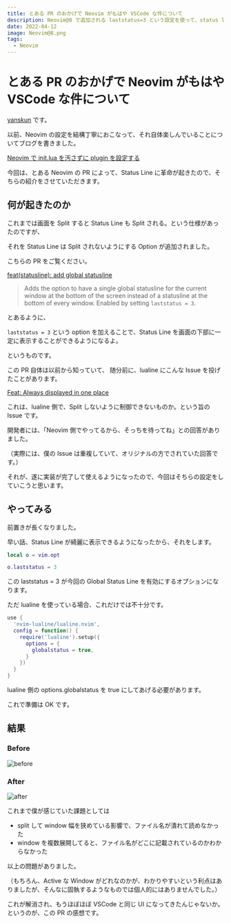 ```yaml
---
title: とある PR のおかげで Neovim がもはや VSCode な件について
description: Neovim@8 で追加される laststatus=3 という設定を使って、status line を Global 表示させました。
date: 2022-04-12
image: Neovim@8.png
tags:
  - Neovim
---
```

# とある PR のおかげで Neovim がもはや VSCode な件について

[yanskun](http://github.com/yanskun) です。

以前、Neovim の設定を結構丁寧におこなって、それ自体楽しんでいることについてブログを書きました。

[Neovim で init.lua を汚さずに plugin を設定する](https://wed.dev/blog/posts/neovim-config)

今回は、とある Neovim の PR によって、Status Line に革命が起きたので、そちらの紹介をさせていただきます。

## 何が起きたのか

これまでは画面を Split すると Status Line も Split される。という仕様があったのですが、

それを Status Line は Split されないようにする Option が追加されました。

こちらの PR をご覧ください。

[feat(statusline): add global statusline](https://github.com/neovim/neovim/pull/17266)

> Adds the option to have a single global statusline for the current window at the bottom of the screen instead of a statusline at the bottom of every window. Enabled by setting `laststatus = 3`.
> 

とあるように、

`laststatus = 3` という option を加えることで、Status Line を画面の下部に一定に表示することができるようになるよ。

というものです。

この PR 自体は以前から知っていて、
随分前に、lualine にこんな Issue を投げたことがあります。

[Feat: Always displayed in one place](https://github.com/nvim-lualine/lualine.nvim/issues/562)

これは、lualine 側で、Split しないように制御できないものか。という旨の Issue です。

開発者には、「Neovim 側でやってるから、そっちを待ってね」との回答がありました。

（実際には、僕の Issue は重複していて、オリジナルの方でされていた回答です。）

それが、遂に実装が完了して使えるようになったので、今回はそちらの設定をしていこうと思います。

## やってみる

前置きが長くなりました。

早い話、Status Line が綺麗に表示できるようになったから、それをします。

```lua
local o = vim.opt

o.laststatus = 3
```

この laststatus = 3 が今回の Global Status Line を有効にするオプションになります。

ただ lualine を使っている場合、これだけでは不十分です。

```lua
use {
  'nvim-lualine/lualine.nvim',
  config = function() {
    require('lualine').setup({
      options = {
        globalstatus = true,
      }
    })
  }
}
```

lualine 側の options.globalstatus を true にしてあげる必要があります。

これで準備は OK です。

## 結果

### Before

![before](https://icxboltnnvznqlpuzkyg.supabase.co/storage/v1/object/public/blog/contents/2022-04-08_11.45.52.png)

### After

![after](https://icxboltnnvznqlpuzkyg.supabase.co/storage/v1/object/public/blog/contents/2022-04-08_11.43.43.png)

これまで僕が感じていた課題としては

- split して window 幅を狭めている影響で、ファイル名が潰れて読めなかった
- window を複数展開してると、ファイル名がどこに記載されているのかわからなかった

以上の問題がありました。

（もちろん、Active な Window がどれなのかが、わかりやすいという利点はありましたが、そんなに固執するようなものでは個人的にはありませんでした。）

これが解消され、もうほぼほぼ VSCode と同じ UI になってきたんじゃないか。というのが、この PR の感想です。
